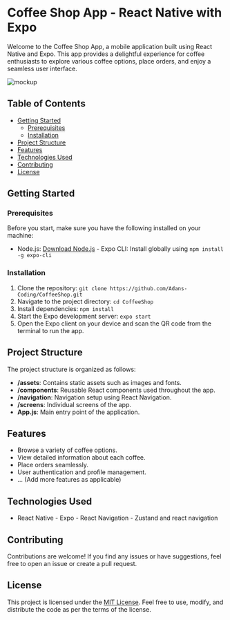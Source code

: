 # Coffee Shop App - React Native with Expo

Welcome to the Coffee Shop App, a mobile application built using React Native and Expo. This app provides a delightful experience for coffee enthusiasts to explore various coffee options, place orders, and enjoy a seamless user interface.

![mockup](https://github.com/Ehab97/CoffeeShop/assets/28493731/3ac01b96-71ab-45a7-aa25-4eb694cfed77)

## Table of Contents

- [Getting Started](#getting-started)
  - [Prerequisites](#prerequisites)
  - [Installation](#installation)
- [Project Structure](#project-structure)
- [Features](#features)
- [Technologies Used](#technologies-used)
- [Contributing](#contributing)
- [License](#license)

## Getting Started

### Prerequisites

Before you start, make sure you have the following installed on your machine:

- Node.js: [Download Node.js](https://nodejs.org/) - Expo CLI: Install globally using `npm install -g expo-cli`

### Installation

1. Clone the repository: `git clone https://github.com/Adans-Coding/CoffeeShop.git`
2. Navigate to the project directory: `cd CoffeeShop`
3. Install dependencies: `npm install`
4. Start the Expo development server: `expo start`
5. Open the Expo client on your device and scan the QR code from the terminal to run the app.

## Project Structure

The project structure is organized as follows:

- **/assets**: Contains static assets such as images and fonts.
- **/components**: Reusable React components used throughout the app.
- **/navigation**: Navigation setup using React Navigation.
- **/screens**: Individual screens of the app.
- **App.js**: Main entry point of the application.

## Features

- Browse a variety of coffee options.
- View detailed information about each coffee.
- Place orders seamlessly.
- User authentication and profile management.
- ... (Add more features as applicable)

## Technologies Used

- React Native - Expo - React Navigation - Zustand and react navigation 

## Contributing

Contributions are welcome! If you find any issues or have suggestions, feel free to open an issue or create a pull request.

## License

This project is licensed under the [MIT License](LICENSE). Feel free to use, modify, and distribute the code as per the terms of the license.
